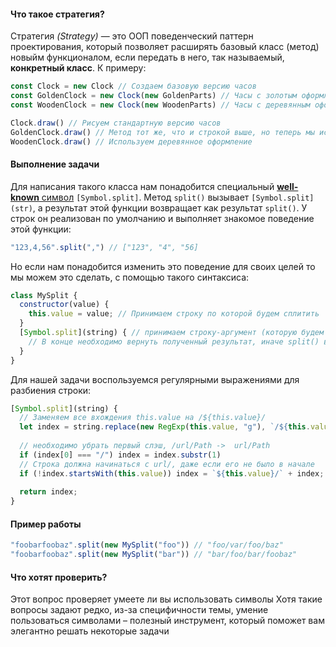 #### Что такое стратегия?

Стратегия _(Strategy)_ — это ООП поведенческий паттерн проектирования, который позволяет расширять базовый класс (метод) новыйм функционалом, если передать в него, так называемый, **конкретный класс**. К примеру:

```js
const Clock = new Clock // Создаем базовую версию часов
const GoldenClock = new Clock(new GoldenParts) // Часы с золотым оформлением
const WoodenClock = new Clock(new WoodenParts) // Часы с деревянным оформлением

Clock.draw() // Рисуем стандартную версию часов
GoldenClock.draw() // Метод тот же, что и строкой выше, но теперь мы используем золотое оформление
WoodenClock.draw() // Используем деревянное оформление
```

#### Выполнение задачи

Для написания такого класса нам понадобится специальный [**well-known** символ](https://262.ecma-international.org/6.0/#sec-well-known-symbols) `[Symbol.split]`. Метод `split()` вызывает `[Symbol.split](str)`, а результат этой функции возвращает как результат `split()`. У строк он реализован по умолчанию и выполняет знакомое поведение этой функции:

```js
"123,4,56".split(",") // ["123", "4", "56]
```

Но если нам понадобится изменить это поведение для своих целей то мы можем это сделать, с помощью такого синтаксиса:

```js
class MySplit {
  constructor(value) {
    this.value = value; // Принимаем строку по которой будем сплитить
  }
  [Symbol.split](string) { // принимаем строку-аргумент (которую будем сплитить)
    // В конце необходимо вернуть полученный результат, иначе split() вернет undefined
  }
}
```

Для нашей задачи воспользуемся регулярными выражениями для разбиения строки:

```js
[Symbol.split](string) { 
  // Заменяем все вхождения this.value на /${this.value}/
  let index = string.replace(new RegExp(this.value, "g"), `/${this.value}/`);
  
  // необходимо убрать первый слэш, /url/Path ->  url/Path
  if (index[0] === "/") index = index.substr(1)
  // Строка должна начинаться с url/, даже если его не было в начале
  if (!index.startsWith(this.value)) index = `${this.value}/` + index;
  
  return index;
}
```

#### Пример работы

```js
"foobarfoobaz".split(new MySplit("foo")) // "foo/var/foo/baz"
"foobarfoobaz".split(new MySplit("bar")) // "bar/foo/bar/foobaz"
```

#### Что хотят проверить?

Этот вопрос проверяет умеете ли вы использовать символы
Хотя такие вопросы задают редко, из-за специфичности темы, умение пользоваться символами – полезный инструмент, который поможет вам элегантно решать некоторые задачи